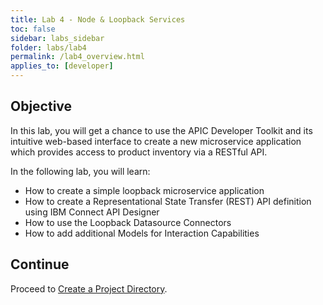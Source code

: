 ```yaml
---
title: Lab 4 - Node & Loopback Services
toc: false
sidebar: labs_sidebar
folder: labs/lab4
permalink: /lab4_overview.html
applies_to: [developer]
---
```


## Objective

In this lab, you will get a chance to use the APIC Developer Toolkit and its intuitive web-based interface to create a new microservice application which provides access to product inventory via a RESTful API.

In the following lab, you will learn:

+ How to create a simple loopback microservice application
+ How to create a Representational State Transfer (REST) API definition using IBM Connect API Designer
+ How to use the Loopback Datasource Connectors
+ How to add additional Models for Interaction Capabilities


## Continue

Proceed to [Create a Project Directory](lab4_create_project_dir.html).